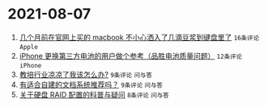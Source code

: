 # 2021-08-07

1. [几个月前在官网上买的 macbook 不小心洒入了几滴豆浆到键盘里了](https://www.v2ex.com/t/794212) `16条评论` `Apple`
1. [iPhone 更换第三方电池的用户做个参考（品胜电池质量问题）](https://www.v2ex.com/t/794216) `12条评论` `iPhone`
1. [教培行业凉凉了我该怎么办?](https://www.v2ex.com/t/794236) `9条评论` `问与答`
1. [有适合自建的文档系统推荐吗？](https://www.v2ex.com/t/794225) `9条评论` `问与答`
1. [关于硬盘 RAID 配置的科普与疑问](https://www.v2ex.com/t/794221) `8条评论` `问与答`
